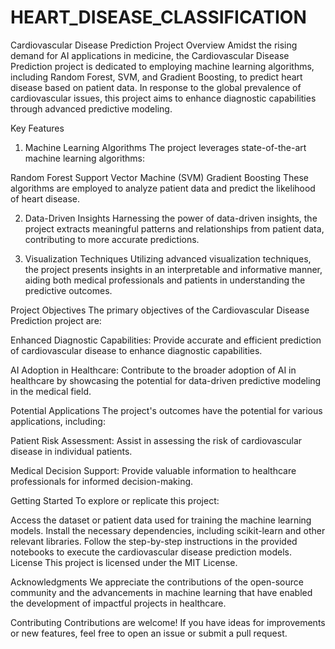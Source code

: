 # HEART_DISEASE_CLASSIFICATION
Cardiovascular Disease Prediction Project
Overview
Amidst the rising demand for AI applications in medicine, the Cardiovascular Disease Prediction project is dedicated to employing machine learning algorithms, including Random Forest, SVM, and Gradient Boosting, to predict heart disease based on patient data. In response to the global prevalence of cardiovascular issues, this project aims to enhance diagnostic capabilities through advanced predictive modeling.

Key Features
1. Machine Learning Algorithms
The project leverages state-of-the-art machine learning algorithms:

Random Forest
Support Vector Machine (SVM)
Gradient Boosting
These algorithms are employed to analyze patient data and predict the likelihood of heart disease.

2. Data-Driven Insights
Harnessing the power of data-driven insights, the project extracts meaningful patterns and relationships from patient data, contributing to more accurate predictions.

3. Visualization Techniques
Utilizing advanced visualization techniques, the project presents insights in an interpretable and informative manner, aiding both medical professionals and patients in understanding the predictive outcomes.

Project Objectives
The primary objectives of the Cardiovascular Disease Prediction project are:

Enhanced Diagnostic Capabilities: Provide accurate and efficient prediction of cardiovascular disease to enhance diagnostic capabilities.

AI Adoption in Healthcare: Contribute to the broader adoption of AI in healthcare by showcasing the potential for data-driven predictive modeling in the medical field.

Potential Applications
The project's outcomes have the potential for various applications, including:

Patient Risk Assessment: Assist in assessing the risk of cardiovascular disease in individual patients.

Medical Decision Support: Provide valuable information to healthcare professionals for informed decision-making.

Getting Started
To explore or replicate this project:

Access the dataset or patient data used for training the machine learning models.
Install the necessary dependencies, including scikit-learn and other relevant libraries.
Follow the step-by-step instructions in the provided notebooks to execute the cardiovascular disease prediction models.
License
This project is licensed under the MIT License.

Acknowledgments
We appreciate the contributions of the open-source community and the advancements in machine learning that have enabled the development of impactful projects in healthcare.

Contributing
Contributions are welcome! If you have ideas for improvements or new features, feel free to open an issue or submit a pull request.

